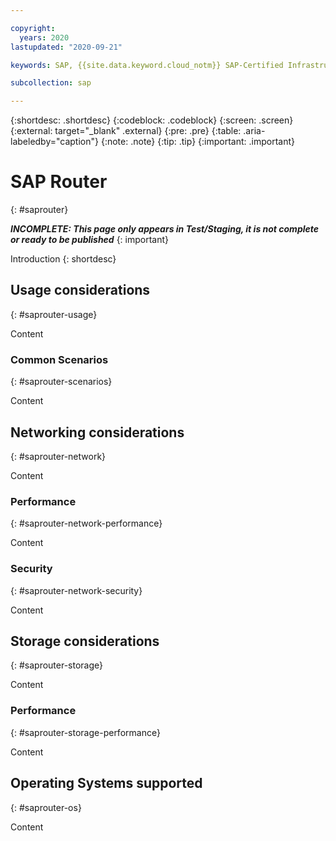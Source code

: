 ```yaml
---

copyright:
  years: 2020
lastupdated: "2020-09-21"

keywords: SAP, {{site.data.keyword.cloud_notm}} SAP-Certified Infrastructure, {{site.data.keyword.ibm_cloud_sap}}, SAP Workloads

subcollection: sap

---
```


{:shortdesc: .shortdesc}
{:codeblock: .codeblock}
{:screen: .screen}
{:external: target="_blank" .external}
{:pre: .pre}
{:table: .aria-labeledby="caption"}
{:note: .note}
{:tip: .tip}
{:important: .important}

# SAP Router
{: #saprouter}

**_INCOMPLETE: This page only appears in Test/Staging, it is not complete or ready to be published_**
{: important}

Introduction
{: shortdesc}

## Usage considerations
{: #saprouter-usage}

Content

### Common Scenarios
{: #saprouter-scenarios}

Content

## Networking considerations
{: #saprouter-network}

Content

### Performance
{: #saprouter-network-performance}

Content

### Security
{: #saprouter-network-security}

Content

## Storage considerations
{: #saprouter-storage}

Content

### Performance
{: #saprouter-storage-performance}

Content

## Operating Systems supported
{: #saprouter-os}

Content
